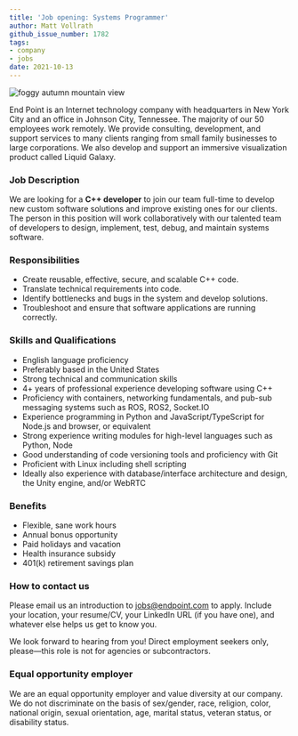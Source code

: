 ```yaml
---
title: 'Job opening: Systems Programmer'
author: Matt Vollrath
github_issue_number: 1782
tags:
- company
- jobs
date: 2021-10-13
---
```


![foggy autumn mountain view](/blog/2021/10/job-systems-programmer/20211009_123841-sm.jpg)

<!-- photo by Jon Jensen -->

End Point is an Internet technology company with headquarters in New York City and an office in Johnson City, Tennessee. The majority of our 50 employees work remotely. We provide consulting, development, and support services to many clients ranging from small family businesses to large corporations. We also develop and support an immersive visualization product called Liquid Galaxy.

### Job Description

We are looking for a **C++ developer** to join our team full-time to develop new custom software solutions and improve existing ones for our clients. The person in this position will work collaboratively with our talented team of developers to design, implement, test, debug, and maintain systems software.

### Responsibilities

* Create reusable, effective, secure, and scalable C++ code.
* Translate technical requirements into code.
* Identify bottlenecks and bugs in the system and develop solutions.
* Troubleshoot and ensure that software applications are running correctly.

### Skills and Qualifications

* English language proficiency
* Preferably based in the United States
* Strong technical and communication skills
* 4+ years of professional experience developing software using C++
* Proficiency with containers, networking fundamentals, and pub-sub messaging systems such as ROS, ROS2, Socket.IO
* Experience programming in Python and JavaScript/​TypeScript for Node.js and browser, or equivalent
* Strong experience writing modules for high-level languages such as Python, Node
* Good understanding of code versioning tools and proficiency with Git
* Proficient with Linux including shell scripting
* Ideally also experience with database/​interface architecture and design, the Unity engine, and/or WebRTC

### Benefits

* Flexible, sane work hours
* Annual bonus opportunity
* Paid holidays and vacation
* Health insurance subsidy
* 401(k) retirement savings plan

### How to contact us

Please email us an introduction to jobs@endpoint.com to apply. Include your location, your resume/​CV, your LinkedIn URL (if you have one), and whatever else helps us get to know you.

We look forward to hearing from you! Direct employment seekers only, please—​this role is not for agencies or subcontractors.

### Equal opportunity employer

We are an equal opportunity employer and value diversity at our company. We do not discriminate on the basis of sex/​gender, race, religion, color, national origin, sexual orientation, age, marital status, veteran status, or disability status.

<script type="application/ld+json">
{
  "@context": "http://schema.org/",
  "@type": "JobPosting",
  "title": "Systems Programmer",
  "description": "<p>End Point is an Internet technology company with headquarters in New York City and an office in Johnson City, Tennessee. The majority of our 50 employees work remotely. We provide consulting, development, and support services to many clients ranging from small family businesses to large corporations. We also develop and support an immersive visualization product called Liquid Galaxy.</p><p>Job Description</p><p>We are looking for a C++ developer to join our team full-time to develop new custom software solutions and improve existing ones for our clients. The person in this position will work collaboratively with our talented team of developers to design, implement, test, debug, and maintain systems software.</p><p>Responsibilities</p><ul><li>Create reusable, effective, secure, and scalable C++ code.</li><li>Translate technical requirements into code.</li><li>Identify bottlenecks and bugs in the system and develop solutions.</li><li>Troubleshoot and ensure that software applications are running correctly.</li></ul><p>Skills and Qualifications</p><ul><li>English language proficiency</li><li>Preferably based in the United States</li><li>Strong technical and communication skills</li><li>4+ years of professional experience developing software using C++</li><li>Proficiency with containers, networking fundamentals, and pub-sub messaging systems such as ROS, ROS2, Socket.IO</li><li>Experience programming in Python and JavaScript/​TypeScript for Node.js and browser, or equivalent</li><li>Strong experience writing modules for high-level languages such as Python, Node</li><li>Good understanding of code versioning tools and proficiency with Git</li><li>Proficient with Linux including shell scripting</li><li>Ideally also experience with database/​interface architecture and design, the Unity engine, and/or WebRTC</li></ul><p>Benefits</p><ul><li>Flexible, sane work hours</li><li>Annual bonus opportunity</li><li>Paid holidays and vacation</li><li>Health insurance subsidy</li><li>401(k) retirement savings plan</li></ul><p>How to contact us</p><p>Please email us an introduction to <a href=\"jobs@endpoint.com\">jobs@endpoint.com</a> to apply. Include your location, your resume/​CV, your LinkedIn URL (if you have one), and whatever else helps us get to know you.</p><p>We look forward to hearing from you! Direct employment seekers only, please—​this role is not for agencies or subcontractors.</p><p>Equal opportunity employer</p><p>We are an equal opportunity employer and value diversity at our company. We do not discriminate on the basis of sex/​gender, race, religion, color, national origin, sexual orientation, age, marital status, veteran status, or disability status.</p>",
  "identifier": {
    "@type": "PropertyValue",
    "name": "End Point Corporation",
    "value": "systemsprogrammer-202110"
  },
  "datePosted": "2021-10-13",
  "validThrough": "2021-11-10",
  "employmentType": ["FULL_TIME"],
  "hiringOrganization": {
    "@type": "Organization",
    "name": "End Point Corporation",
    "sameAs": "https://www.endpoint.com/blog/2021/10/job-systems-programmer/",
    "logo": "https://www.endpoint.com/images/favicon.ico"
  },
  "jobLocationType": "TELECOMMUTE",
  "applicantLocationRequirements": {
    "@type": "Country",
    "name": ["US", "CA"]
  }

}
</script>
